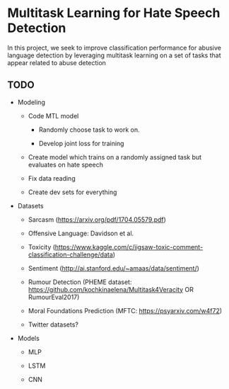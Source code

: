 # Multitask Learning for Hate Speech Detection

In this project, we seek to improve classification performance for abusive language detection by leveraging multitask learning on a set of tasks that appear related to abuse detection

## TODO

- Modeling

  - Code MTL model

    - Randomly choose task to work on.

    - Develop joint loss for training

  - Create model which trains on a randomly assigned task but evaluates on hate speech

  - Fix data reading

  - Create dev sets for everything

- Datasets

  - Sarcasm (https://arxiv.org/pdf/1704.05579.pdf)

  - Offensive Language: Davidson et al.

  - Toxicity (https://www.kaggle.com/c/jigsaw-toxic-comment-classification-challenge/data)

  - Sentiment (http://ai.stanford.edu/~amaas/data/sentiment/)

  - Rumour Detection  (PHEME dataset: https://github.com/kochkinaelena/Multitask4Veracity OR RumourEval2017)

  - Moral Foundations Prediction (MFTC: https://psyarxiv.com/w4f72)

  - Twitter datasets?

- Models

  - MLP

  - LSTM

  - CNN
